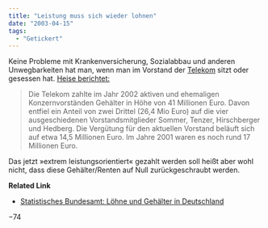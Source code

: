 ```yaml
---
title: "Leistung muss sich wieder lohnen"
date: "2003-04-15"
tags:
  - "Getickert"
---
```


Keine Probleme mit Krankenversicherung, Sozialabbau und anderen Unwegbarkeiten hat man, wenn man im Vorstand der [Telekom](http://www.telekom3.de/de-p/star/cc-startseite.html) sitzt oder gesessen hat. [Heise berichtet:](http://www.heise.de/newsticker/data/see-15.04.03-000/ "Heise News-Ticker: Telekom will Vorstandsgehälter extrem leistungsorientiert bezahlen")

> Die Telekom zahlte im Jahr 2002 aktiven und ehemaligen Konzernvorständen Gehälter in Höhe von 41 Millionen Euro. Davon entfiel ein Anteil von zwei Drittel (26,4 Mio Euro) auf die vier ausgeschiedenen Vorstandsmitglieder Sommer, Tenzer, Hirschberger und Hedberg. Die Vergütung für den aktuellen Vorstand beläuft sich auf etwa 14,5 Millionen Euro. Im Jahre 2001 waren es noch rund 17 Millionen Euro.

Das jetzt »extrem leistungsorientiert« gezahlt werden soll heißt aber wohl nicht, dass diese Gehälter/Renten auf Null zurückgeschraubt werden.

**Related Link**

- [Statistisches Bundesamt: Löhne und Gehälter in Deutschland](http://www.destatis.de/themen/d/thm_loehne.htm)

−74
